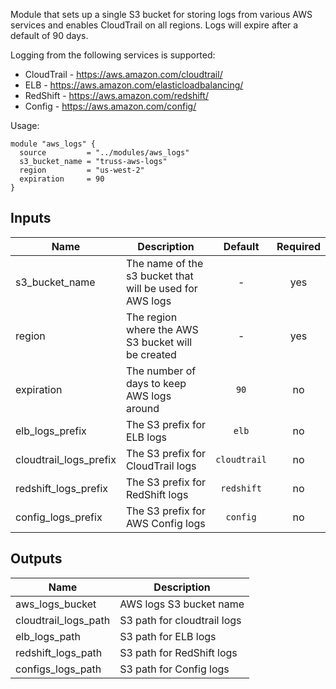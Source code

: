 Module that sets up a single S3 bucket for storing logs from various AWS
services and enables CloudTrail on all regions. Logs will expire after
a default of 90 days.

Logging from the following services is supported:
 * CloudTrail - https://aws.amazon.com/cloudtrail/
 * ELB - https://aws.amazon.com/elasticloadbalancing/
 * RedShift - https://aws.amazon.com/redshift/
 * Config - https://aws.amazon.com/config/

Usage:

    module "aws_logs" {
      source         = "../modules/aws_logs"
      s3_bucket_name = "truss-aws-logs"
      region         = "us-west-2"
      expiration     = 90
    }



## Inputs

| Name | Description | Default | Required |
|------|-------------|:-----:|:-----:|
| s3_bucket_name | The name of the s3 bucket that will be used for AWS logs | - | yes |
| region | The region where the AWS S3 bucket will be created | - | yes |
| expiration | The number of days to keep AWS logs around | `90` | no |
| elb_logs_prefix | The S3 prefix for ELB logs | `elb` | no |
| cloudtrail_logs_prefix | The S3 prefix for CloudTrail logs | `cloudtrail` | no |
| redshift_logs_prefix | The S3 prefix for RedShift logs | `redshift` | no |
| config_logs_prefix | The S3 prefix for AWS Config logs | `config` | no |

## Outputs

| Name | Description |
|------|-------------|
| aws_logs_bucket | AWS logs S3 bucket name |
| cloudtrail_logs_path | S3 path for cloudtrail logs |
| elb_logs_path | S3 path for ELB logs |
| redshift_logs_path | S3 path for RedShift logs |
| configs_logs_path | S3 path for Config logs |

